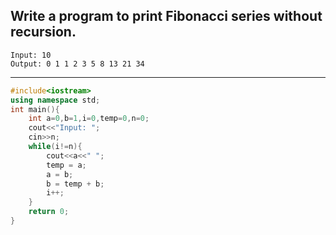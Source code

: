 ## Write a program to print Fibonacci series without recursion.

```
Input: 10
Output: 0 1 1 2 3 5 8 13 21 34
```

---

```C++
#include<iostream>
using namespace std;
int main(){
    int a=0,b=1,i=0,temp=0,n=0;
    cout<<"Input: ";
    cin>>n;
    while(i!=n){
        cout<<a<<" ";
        temp = a;
        a = b;
        b = temp + b;
        i++;
    }
    return 0;
}
```